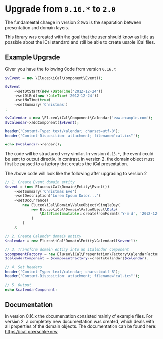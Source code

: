 # Upgrade from `0.16.*` to `2.0`

The fundamental change in version 2 two is the separation between presentation and domain layers.

This library was created with the goal that the user should know as little as possible about the iCal standard and
still be able to create usable iCal files.

## Example Upgrade

Given you have the following Code from version `0.16.*`:

```php
$vEvent = new \Eluceo\iCal\Component\Event();

$vEvent
    ->setDtStart(new \DateTime('2012-12-24'))
    ->setDtEnd(new \DateTime('2012-12-24'))
    ->setNoTime(true)
    ->setSummary('Christmas')
;

$vCalendar = new \Eluceo\iCal\Component\Calendar('www.example.com');
$vCalendar->addComponent($vEvent);

header('Content-Type: text/calendar; charset=utf-8');
header('Content-Disposition: attachment; filename="cal.ics"');

echo $vCalendar->render();
```

The code will be structured very similar. In version `0.16.*`, the event could be sent to output directly.
In contrast, in version 2, the domain object must first be passed to a factory that creates the iCal presentation.

The above code will look like the following after upgrading to version 2.

```php
// 1. Create Event domain entity
$event = (new Eluceo\iCal\Domain\Entity\Event())
    ->setSummary('Christmas Eve')
    ->setDescription('Lorem Ipsum Dolor...')
    ->setOccurrence(
        new Eluceo\iCal\Domain\ValueObject\SingleDay(
            new Eluceo\iCal\Domain\ValueObject\Date(
                \DateTimeImmutable::createFromFormat('Y-m-d', '2012-12-24')
            )
        )
    );

// 2. Create Calendar domain entity
$calendar = new Eluceo\iCal\Domain\Entity\Calendar([$event]);

// 3. Transform domain entity into an iCalendar component
$componentFactory = new Eluceo\iCal\Presentation\Factory\CalendarFactory();
$calendarComponent = $componentFactory->createCalendar($calendar);

// 4. Set headers
header('Content-Type: text/calendar; charset=utf-8');
header('Content-Disposition: attachment; filename="cal.ics"');

// 5. Output
echo $calendarComponent;
```

## Documentation

In version 0.16.x the documentation consisted mainly of example files.
For version 2, a completely new documentation was created, which deals with all properties of the domain objects.
The documentation can be found here: https://ical.poerschke.nrw
